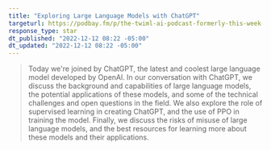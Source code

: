```yaml
---
title: "Exploring Large Language Models with ChatGPT"
targeturl: https://podbay.fm/p/the-twiml-ai-podcast-formerly-this-week-in-machine-learning-and-artificial-intelligence/e/1670516880
response_type: star
dt_published: "2022-12-12 08:22 -05:00"
dt_updated: "2022-12-12 08:22 -05:00"
---
```


> Today we're joined by ChatGPT, the latest and coolest large language model developed by OpenAl. In our conversation with ChatGPT, we discuss the background and capabilities of large language models, the potential applications of these models, and some of the technical challenges and open questions in the field. We also explore the role of supervised learning in creating ChatGPT, and the use of PPO in training the model. Finally, we discuss the risks of misuse of large language models, and the best resources for learning more about these models and their applications. 